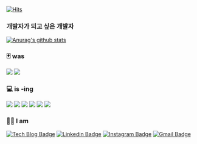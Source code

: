 [![Hits](https://hits.seeyoufarm.com/api/count/incr/badge.svg?url=https%3A%2F%2Fgithub.com%2Fsweetfood-dev&count_bg=%23137CBD&title_bg=%23555555&icon=&icon_color=%23E7E7E7&title=hits&edge_flat=false)](https://hits.seeyoufarm.com)
### 개발자가 되고 싶은 개발자

[![Anurag's github stats](https://github-readme-stats.vercel.app/api?username=sweetfood-dev)](https://github.com/anuraghazra/github-readme-stats)

### :black_joker: was
<img src="https://img.shields.io/badge/Unity-000000?style=flat-square&logo=Unity&logoColor=white"/> <img src="https://img.shields.io/badge/C Sharp-239120?style=flat-square&logo=CSharp&logoColor=white"/>
### 💻 is -ing
<img src="https://img.shields.io/badge/iOS-000000?style=flat-square&logo=Apple&logoColor=white"/> <img src="https://img.shields.io/badge/Swift-FA7343?style=flat-square&logo=Swift&logoColor=white"/> <img src="https://img.shields.io/badge/Combine-CC0000?style=flat-square&logo=Swift&logoColor=white"/> <img src="https://img.shields.io/badge/SwiftUI-137CBD?style=flat-square&logo=Swift&logoColor=white"/> <img src="https://img.shields.io/badge/Xcode-147EFB?style=flat-square&logo=Xcode&logoColor=white"/> <img src="https://img.shields.io/badge/Bluetooth-0082FC?style=flat-square&logo=Bluetooth&logoColor=white"/>
<br>

### 👨‍💻 I am
[![Tech Blog Badge](http://img.shields.io/badge/-Tech%20blog-black?style=flat-square&logo=tstory&link=https://sweetfood-dev.tistory.com)](https://sweetfood-dev.tistory.com)
[![Linkedin Badge](https://img.shields.io/badge/-LinkedIn-blue?style=flat-square&logo=Linkedin&logoColor=white&link=https://www.linkedin.com/in/지수-권-496594202/)](https://www.linkedin.com/in/지수-권-496594202/) 
[![Instagram Badge](https://img.shields.io/badge/-Instagram-dd2a7b?style=flat-square&logo=instagram&logoColor=white&link=https://www.instagram.com/kjisooooooo/)](https://www.instagram.com/kjisooooooo/) 
[![Gmail Badge](https://img.shields.io/badge/-Gmail-d14836?style=flat-square&logo=Gmail&logoColor=white&link=mailto:kjsii123@naver.com)](mailto:kjsii123@naver.com)
